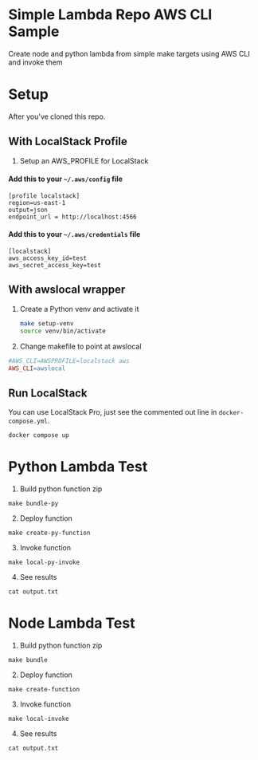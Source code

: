 # Simple Lambda Repo AWS CLI Sample
Create node and python lambda from simple make targets using AWS CLI and invoke them


# Setup 
After you've cloned this repo.

## With LocalStack Profile
1. Setup an AWS_PROFILE for LocalStack

#### Add this to your `~/.aws/config` file

```text
[profile localstack]
region=us-east-1
output=json
endpoint_url = http://localhost:4566
```

#### Add this to your `~/.aws/credentials` file

```text
[localstack]
aws_access_key_id=test
aws_secret_access_key=test
```


## With awslocal wrapper
1. Create a Python venv and activate it

      ```bash
      make setup-venv
      source venv/bin/activate
      ```
2. Change makefile to point at awslocal
```makefile
#AWS_CLI=AWSPROFILE=localstack aws
AWS_CLI=awslocal
```

## Run LocalStack
You can use LocalStack Pro, just see the commented out line in `docker-compose.yml`.

```shell
docker compose up
```

# Python Lambda Test
1. Build python function zip
```shell
make bundle-py
```
2. Deploy function
```shell
make create-py-function
```
3. Invoke function
```shell
make local-py-invoke
```
4. See results
```shell
cat output.txt
```

# Node Lambda Test
1. Build python function zip
```shell
make bundle
```
2. Deploy function
```shell
make create-function
```
3. Invoke function
```shell
make local-invoke
```
4. See results
```shell
cat output.txt
```

